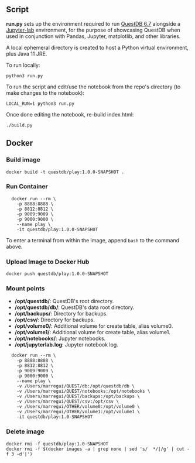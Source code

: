 ## Script

**run.py** sets up the environment required to run [QuestDB 6.7](https://github.com/questdb/questdb/releases/tag/6.7/)
alongside a [Jupyter-lab](https://jupyter.org/try-jupyter/lab/) environment, for the purpose of showcasing QuestDB
when used in conjunction with Pandas, Jupyter, matplotlib, and other libraries.

A local ephemeral directory is created to host a Python virtual environment, plus Java 11 JRE.

To run locally:

```shell
python3 run.py
```

To run the script and edit/use the notebook from the repo's directory (to make changes to the notebook):

```shell
LOCAL_RUN=1 python3 run.py
```

Once done editing the notebook, re-build index.html:

```shell
./build.py
```

## Docker

### Build image

```shell
docker build -t questdb/play:1.0.0-SNAPSHOT .
```

### Run Container

```shell
  docker run --rm \
    -p 8888:8888 \
    -p 8812:8812 \
    -p 9009:9009 \
    -p 9000:9000 \
    --name play \
    -it questdb/play:1.0.0-SNAPSHOT
```

To enter a terminal from within the image, append `bash` to the command above.

### Upload Image to Docker Hub

```shell
docker push questdb/play:1.0.0-SNAPSHOT
```

### Mount points

- **/opt/questdb/**:  QuestDB's root directory.
- **/opt/questdb/db/**:  QuestDB's data root directory.
- **/opt/backups/**: Directory for backups.
- **/opt/csv/**: Directory for backups.
- **/opt/volume0/**: Additional volume for create table, alias volume0.
- **/opt/volume1/**: Additional volume for create table, alias volume1.
- **/opt/notebooks/**: Jupyter notebooks.
- **/opt/jupyterlab.log**: Jupyter notebook log.

```shell
  docker run --rm \
    -p 8888:8888 \
    -p 8812:8812 \
    -p 9009:9009 \
    -p 9000:9000 \
    --name play \
    -v /Users/marregui/QUEST/db:/opt/questdb/db \
    -v /Users/marregui/QUEST/notebooks:/opt/notebooks \
    -v /Users/marregui/QUEST/backups:/opt/backups \
    -v /Users/marregui/QUEST/csv:/opt/csv \
    -v /Users/marregui/OTHER/volume0:/opt/volume0 \
    -v /Users/marregui/OTHER/volume1:/opt/volume1 \
    -it questdb/play:1.0-SNAPSHOT
```

### Delete image

```shell
docker rmi -f questdb/play:1.0-SNAPSHOT
docker rmi -f $(docker images -a | grep none | sed 's/  */|/g' | cut -f 3 -d'|')
```
